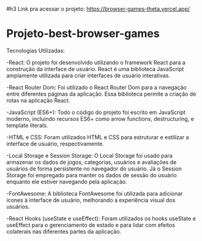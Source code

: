 #h3 Link pra acessar o projeto:
https://browser-games-theta.vercel.app/


# Projeto-best-browser-games

 Tecnologias Utilizadas:
 
 -React: O projeto foi desenvolvido utilizando o framework React para a construção da interface de usuário. React é uma biblioteca JavaScript amplamente utilizada para criar interfaces de usuário interativas.

 -React Router Dom: Foi utilizado o React Router Dom para a navegação entre diferentes páginas da aplicação. Essa biblioteca permite a criação de rotas na aplicação React.

 -JavaScript (ES6+): Todo o código do projeto foi escrito em JavaScript moderno, incluindo recursos ES6+ como arrow functions, destructuring, e template literals.

 -HTML e CSS: Foram utilizados HTML e CSS para estruturar e estilizar a interface de usuário, respectivamente.

 -Local Storage e Session Storage: O Local Storage foi usado para armazenar os dados de jogos, categorias, usuários e avaliações de usuários de forma persistente no navegador do usuário. Já o Session Storage foi empregado para manter os dados de sessão do usuário enquanto ele estiver navegando pela aplicação.

 -FontAwesome: A biblioteca FontAwesome foi utilizada para adicionar ícones à interface de usuário, melhorando a experiência visual dos usuários.

 -React Hooks (useState e useEffect): Foram utilizados os hooks useState e useEffect para o gerenciamento de estado e para lidar com efeitos colaterais nas diferentes partes da aplicação.
